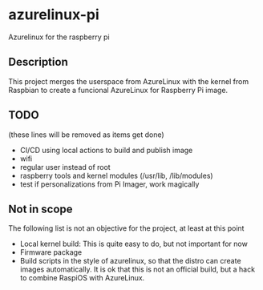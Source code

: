 # azurelinux-pi
Azurelinux for the raspberry pi

## Description

This project merges the userspace from AzureLinux with the kernel from Raspbian to create a funcional AzureLinux for Raspberry Pi image.

## TODO

(these lines will be removed as items get done)
- CI/CD using local actions to build and publish image
- wifi
- regular user instead of root
- raspberry tools and kernel modules (/usr/lib, /lib/modules)
- test if personalizations from Pi Imager, work magically

## Not in scope

The following list is not an objective for the project, at least at this point

- Local kernel build: This is quite easy to do, but not important for now
- Firmware package
- Build scripts in the style of azurelinux, so that the distro can create images automatically. It is ok that this is not an official build, but a hack to combine RaspiOS with AzureLinux.